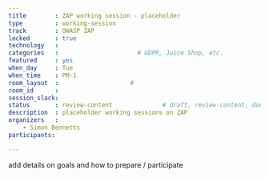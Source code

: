 ```yaml
---
title        : ZAP working session - placeholder
type         : working-session
track        : OWASP ZAP
locked       : true
technology   :
categories   :                      # GDPR, Juice Shop, etc.
featured     : yes
when_day     : Tue
when_time    : PM-1
room_layout  :                    #
room_id      : 
session_slack: 
status       : review-content              # draft, review-content, done
description  : placeholder working sessions on ZAP
organizers   :
    - Simon Bennetts
participants:

---
```


add details on goals and how to prepare / participate
